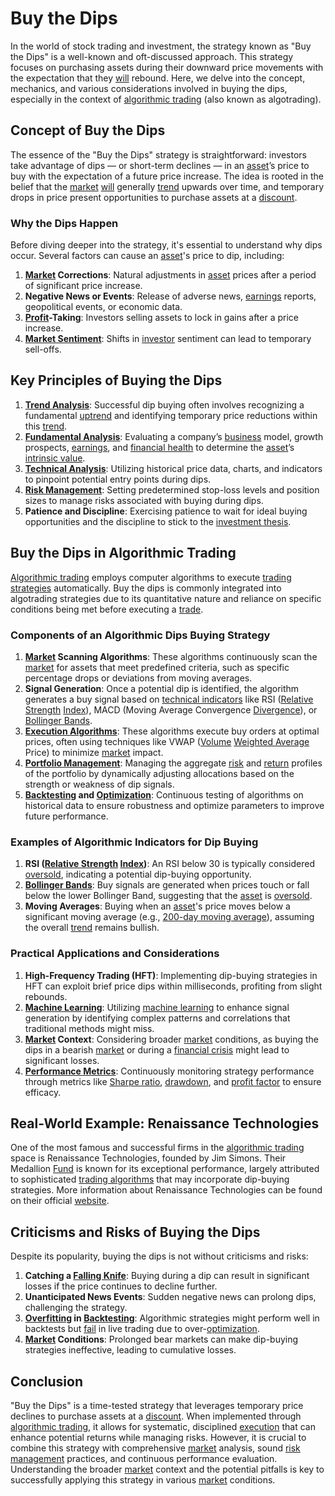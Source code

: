 # Buy the Dips

In the world of stock trading and investment, the strategy known as "Buy the Dips" is a well-known and oft-discussed approach. This strategy focuses on purchasing assets during their downward price movements with the expectation that they [will](../w/will.md) rebound. Here, we delve into the concept, mechanics, and various considerations involved in buying the dips, especially in the context of [algorithmic trading](../a/accountability.md) (also known as algotrading).

## Concept of Buy the Dips

The essence of the "Buy the Dips" strategy is straightforward: investors take advantage of dips — or short-term declines — in an [asset](../a/asset.md)’s price to buy with the expectation of a future price increase. The idea is rooted in the belief that the [market](../m/market.md) [will](../w/will.md) generally [trend](../t/trend.md) upwards over time, and temporary drops in price present opportunities to purchase assets at a [discount](../d/discount.md).

### Why the Dips Happen

Before diving deeper into the strategy, it's essential to understand why dips occur. Several factors can cause an [asset](../a/asset.md)'s price to dip, including:

1. **[Market](../m/market.md) Corrections**: Natural adjustments in [asset](../a/asset.md) prices after a period of significant price increase.
2. **Negative News or Events**: Release of adverse news, [earnings](../e/earnings.md) reports, geopolitical events, or economic data.
3. **[Profit](../p/profit.md)-Taking**: Investors selling assets to lock in gains after a price increase.
4. **[Market Sentiment](../m/market_sentiment.md)**: Shifts in [investor](../i/investor.md) sentiment can lead to temporary sell-offs.

## Key Principles of Buying the Dips

1. **[Trend Analysis](../t/trend_analysis.md)**: Successful dip buying often involves recognizing a fundamental [uptrend](../u/uptrend.md) and identifying temporary price reductions within this [trend](../t/trend.md).
2. **[Fundamental Analysis](../f/fundamental_analysis.md)**: Evaluating a company’s [business](../b/business.md) model, growth prospects, [earnings](../e/earnings.md), and [financial health](../f/financial_health.md) to determine the [asset](../a/asset.md)’s [intrinsic value](../i/intrinsic_value.md).
3. **[Technical Analysis](../t/technical_analysis.md)**: Utilizing historical price data, charts, and indicators to pinpoint potential entry points during dips.
4. **[Risk Management](../r/risk_management.md)**: Setting predetermined stop-loss levels and position sizes to manage risks associated with buying during dips.
5. **Patience and Discipline**: Exercising patience to wait for ideal buying opportunities and the discipline to stick to the [investment thesis](../i/investment_thesis.md).

## Buy the Dips in Algorithmic Trading

[Algorithmic trading](../a/accountability.md) employs computer algorithms to execute [trading strategies](../t/trading_strategies.md) automatically. Buy the dips is commonly integrated into algotrading strategies due to its quantitative nature and reliance on specific conditions being met before executing a [trade](../t/trade.md).

### Components of an Algorithmic Dips Buying Strategy

1. **[Market](../m/market.md) Scanning Algorithms**: These algorithms continuously scan the [market](../m/market.md) for assets that meet predefined criteria, such as specific percentage drops or deviations from moving averages.
2. **Signal Generation**: Once a potential dip is identified, the algorithm generates a buy signal based on [technical indicators](../t/technical_indicator.md) like RSI ([Relative Strength](../r/relative_strength.md) [Index](../i/index_instrument.md)), MACD (Moving Average Convergence [Divergence](../d/divergence.md)), or [Bollinger Bands](../b/bollinger_band.md).
3. **[Execution Algorithms](../e/execution_algorithms.md)**: These algorithms execute buy orders at optimal prices, often using techniques like VWAP ([Volume](../v/volume.md) [Weighted Average](../w/weighted_average.md) Price) to minimize [market](../m/market.md) impact.
4. **[Portfolio Management](../p/par.md)**: Managing the aggregate [risk](../r/risk.md) and [return](../r/return.md) profiles of the portfolio by dynamically adjusting allocations based on the strength or weakness of dip signals.
5. **[Backtesting](../b/backtesting.md) and [Optimization](../o/optimization.md)**: Continuous testing of algorithms on historical data to ensure robustness and optimize parameters to improve future performance.

### Examples of Algorithmic Indicators for Dip Buying

1. **RSI ([Relative Strength](../r/relative_strength.md) [Index](../i/index_instrument.md))**: An RSI below 30 is typically considered [oversold](../o/oversold.md), indicating a potential dip-buying opportunity.
2. **[Bollinger Bands](../b/bollinger_band.md)**: Buy signals are generated when prices touch or fall below the lower Bollinger Band, suggesting that the [asset](../a/asset.md) is [oversold](../o/oversold.md).
3. **Moving Averages**: Buying when an [asset](../a/asset.md)'s price moves below a significant moving average (e.g., [200-day moving average](../1/200-day_moving_average.md)), assuming the overall [trend](../t/trend.md) remains bullish.

### Practical Applications and Considerations

1. **High-Frequency Trading (HFT)**: Implementing dip-buying strategies in HFT can exploit brief price dips within milliseconds, profiting from slight rebounds.
2. **[Machine Learning](../m/machine_learning.md)**: Utilizing [machine learning](../m/machine_learning.md) to enhance signal generation by identifying complex patterns and correlations that traditional methods might miss.
3. **[Market](../m/market.md) Context**: Considering broader [market](../m/market.md) conditions, as buying the dips in a bearish [market](../m/market.md) or during a [financial crisis](../f/financial_crisis.md) might lead to significant losses.
4. **[Performance Metrics](../p/performance_metrics.md)**: Continuously monitoring strategy performance through metrics like [Sharpe ratio](../s/sharpe_ratio.md), [drawdown](../d/drawdown.md), and [profit factor](../p/profit_factor.md) to ensure efficacy.

## Real-World Example: Renaissance Technologies

One of the most famous and successful firms in the [algorithmic trading](../a/accountability.md) space is Renaissance Technologies, founded by Jim Simons. Their Medallion [Fund](../f/fund.md) is known for its exceptional performance, largely attributed to sophisticated [trading algorithms](../t/trading_algorithms.md) that may incorporate dip-buying strategies. More information about Renaissance Technologies can be found on their official [website](https://www.rentec.com/).

## Criticisms and Risks of Buying the Dips

Despite its popularity, buying the dips is not without criticisms and risks:

1. **Catching a [Falling Knife](../f/falling_knife.md)**: Buying during a dip can result in significant losses if the price continues to decline further.
2. **Unanticipated News Events**: Sudden negative news can prolong dips, challenging the strategy.
3. **[Overfitting](../o/overfitting.md) in [Backtesting](../b/backtesting.md)**: Algorithmic strategies might perform well in backtests but [fail](../f/fail.md) in live trading due to over-[optimization](../o/optimization.md).
4. **[Market](../m/market.md) Conditions**: Prolonged bear markets can make dip-buying strategies ineffective, leading to cumulative losses.

## Conclusion

"Buy the Dips" is a time-tested strategy that leverages temporary price declines to purchase assets at a [discount](../d/discount.md). When implemented through [algorithmic trading](../a/accountability.md), it allows for systematic, disciplined [execution](../e/execution.md) that can enhance potential returns while managing risks. However, it is crucial to combine this strategy with comprehensive [market](../m/market.md) analysis, sound [risk management](../r/risk_management.md) practices, and continuous performance evaluation. Understanding the broader [market](../m/market.md) context and the potential pitfalls is key to successfully applying this strategy in various [market](../m/market.md) conditions.
